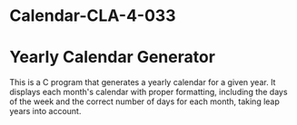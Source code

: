 # Calendar-CLA-4-033
# Yearly Calendar Generator

This is a C program that generates a yearly calendar for a given year. It displays each month's calendar with proper formatting, including the days of the week and the correct number of days for each month, taking leap years into account.
